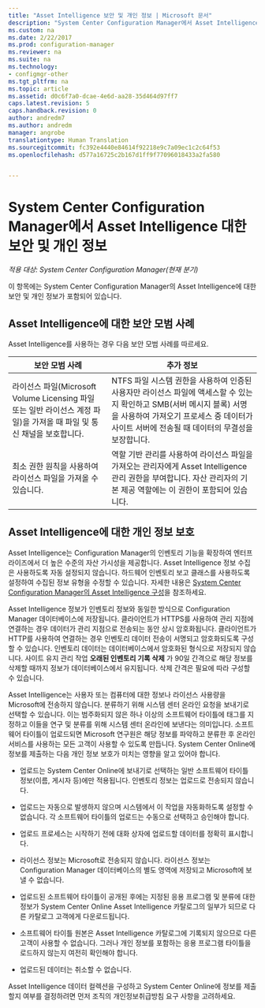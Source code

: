```yaml
---
title: "Asset Intelligence 보안 및 개인 정보 | Microsoft 문서"
description: "System Center Configuration Manager에서 Asset Intelligence 대한 보안 및 개인 정보를 확인합니다."
ms.custom: na
ms.date: 2/22/2017
ms.prod: configuration-manager
ms.reviewer: na
ms.suite: na
ms.technology:
- configmgr-other
ms.tgt_pltfrm: na
ms.topic: article
ms.assetid: d0c6f7a0-dcae-4e6d-aa28-35d464d97ff7
caps.latest.revision: 5
caps.handback.revision: 0
author: andredm7
ms.author: andredm
manager: angrobe
translationtype: Human Translation
ms.sourcegitcommit: fc392e4440e84614f92218e9c7a09ec1c2c64f53
ms.openlocfilehash: d577a16725c2b167d1ff9f77096018433a2fa580


---
```

# <a name="security-and-privacy-for-asset-intelligence-in-system-center-configuration-manager"></a>System Center Configuration Manager에서 Asset Intelligence 대한 보안 및 개인 정보

*적용 대상: System Center Configuration Manager(현재 분기)*

이 항목에는 System Center Configuration Manager의 Asset Intelligence에 대한 보안 및 개인 정보가 포함되어 있습니다.  

##  <a name="a-namebkmksecurityaia-security-best-practices-for-asset-intelligence"></a><a name="BKMK_Security_AI"></a> Asset Intelligence에 대한 보안 모범 사례  
 Asset Intelligence를 사용하는 경우 다음 보안 모범 사례를 따르세요.  

|보안 모범 사례|추가 정보|  
|----------------------------|----------------------|  
|라이선스 파일(Microsoft Volume Licensing 파일 또는 일반 라이선스 계정 파일)을 가져올 때 파일 및 통신 채널을 보호합니다.|NTFS 파일 시스템 권한을 사용하여 인증된 사용자만 라이선스 파일에 액세스할 수 있는지 확인하고 SMB(서버 메시지 블록) 서명을 사용하여 가져오기 프로세스 중 데이터가 사이트 서버에 전송될 때 데이터의 무결성을 보장합니다.|  
|최소 권한 원칙을 사용하여 라이선스 파일을 가져올 수 있습니다.|역할 기반 관리를 사용하여 라이선스 파일을 가져오는 관리자에게 Asset Intelligence 관리 권한을 부여합니다. 자산 관리자의 기본 제공 역할에는 이 권한이 포함되어 있습니다.|  

##  <a name="a-namebkmkprivacyhardwareinventorya-privacy-information-for-asset-intelligence"></a><a name="BKMK_Privacy_HardwareInventory"></a> Asset Intelligence에 대한 개인 정보 보호  
 Asset Intelligence는 Configuration Manager의 인벤토리 기능을 확장하여 엔터프라이즈에서 더 높은 수준의 자산 가시성을 제공합니다. Asset Intelligence 정보 수집은 사용하도록 자동 설정되지 않습니다. 하드웨어 인벤토리 보고 클래스를 사용하도록 설정하여 수집된 정보 유형을 수정할 수 있습니다. 자세한 내용은 [System Center Configuration Manager의 Asset Intelligence 구성](../../../../core/clients/manage/asset-intelligence/configuring-asset-intelligence.md)을 참조하세요.  

 Asset Intelligence 정보가 인벤토리 정보와 동일한 방식으로 Configuration Manager 데이터베이스에 저장됩니다. 클라이언트가 HTTPS를 사용하여 관리 지점에 연결하는 경우 데이터가 관리 지점으로 전송되는 동안 상시 암호화됩니다. 클라이언트가 HTTP를 사용하여 연결하는 경우 인벤토리 데이터 전송이 서명되고 암호화되도록 구성할 수 있습니다. 인벤토리 데이터는 데이터베이스에서 암호화된 형식으로 저장되지 않습니다. 사이트 유지 관리 작업 **오래된 인벤토리 기록 삭제** 가 90일 간격으로 해당 정보를 삭제할 때까지 정보가 데이터베이스에서 유지됩니다. 삭제 간격은 필요에 따라 구성할 수 있습니다.  

 Asset Intelligence는 사용자 또는 컴퓨터에 대한 정보나 라이선스 사용량을 Microsoft에 전송하지 않습니다. 분류하기 위해 시스템 센터 온라인 요청을 보내기로 선택할 수 있습니다. 이는 범주화되지 않은 하나 이상의 소프트웨어 타이틀에 태그를 지정하고 이들을 연구 및 분류를 위해 시스템 센터 온라인에 보낸다는 의미입니다. 소프트웨어 타이틀이 업로드되면 Microsoft 연구원은 해당 정보를 파악하고 분류한 후 온라인 서비스를 사용하는 모든 고객이 사용할 수 있도록 만듭니다. System Center Online에 정보를 제출하는 다음 개인 정보 보호가 미치는 영향을 알고 있어야 합니다.  

-   업로드는 System Center Online에 보내기로 선택하는 일반 소프트웨어 타이틀 정보(이름, 게시자 등)에만 적용됩니다. 인벤토리 정보는 업로드로 전송되지 않습니다.  

-   업로드는 자동으로 발생하지 않으며 시스템에서 이 작업을 자동화하도록 설정할 수 없습니다. 각 소프트웨어 타이틀의 업로드는 수동으로 선택하고 승인해야 합니다.  

-   업로드 프로세스는 시작하기 전에 대화 상자에 업로드할 데이터를 정확히 표시합니다.  

-   라이선스 정보는 Microsoft로 전송되지 않습니다. 라이선스 정보는 Configuration Manager 데이터베이스의 별도 영역에 저장되고 Microsoft에 보낼 수 없습니다.  

-   업로드된 소프트웨어 타이틀이 공개된 후에는 지정된 응용 프로그램 및 분류에 대한 정보가 System Center Online Asset Intelligence 카탈로그의 일부가 되므로 다른 카탈로그 고객에게 다운로드됩니다.  

-   소프트웨어 타이틀 원본은 Asset Intelligence 카탈로그에 기록되지 않으므로 다른 고객이 사용할 수 없습니다. 그러나 개인 정보를 포함하는 응용 프로그램 타이틀을 로드하지 않는지 여전히 확인해야 합니다.  

-   업로드된 데이터는 취소할 수 없습니다.  

 Asset Intelligence 데이터 컬렉션을 구성하고 System Center Online에 정보를 제출할지 여부를 결정하려면 먼저 조직의 개인정보취급방침 요구 사항을 고려하세요.  



<!--HONumber=Dec16_HO3-->



